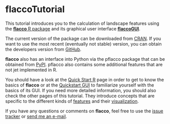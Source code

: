 # flaccoTutorial

This tutorial introduces you to the calculation of landscape features using the [**flacco** R package](https://github.com/kerschke/flacco) and its graphical user interface [**flaccoGUI**](https://flacco.shinyapps.io/flacco/).

The current version of the package can be downloaded from [CRAN](https://cran.r-project.org/web/packages/flacco/). If you want to use the most recent (eventually not stable) version, you can obtain the developers version from [GitHub](https://github.com/kerschke/flacco). 

**flacco** also has an interface into Python via the pflacco package that can be obtained from [PyPI](https://pypi.org/project/pflacco/). pflacco also contains some additional features that are not jet implemented in R.

You should have a look at the [Quick Start R](quickstart.md) page in order to get to know the basics of **flacco** or at the [Quickstart GUI](quickstart_gui.md) to familiarize yourself with the basics of its GUI. If you need more detailed information, you should also check the other pages of this tutorial. They introduce concepts that are specific to the different kinds of [features](feat.md) and their [visualization](viz.md).

If you have any questions or comments on **flacco**, feel free to use the [issue tracker](https://github.com/kerschke/flacco/issues) or [send me an e-mail](pascal.kerschke@​tu-dresden.de).
